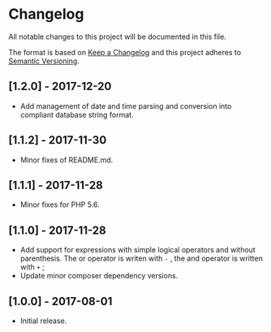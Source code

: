 # Changelog

All notable changes to this project will be documented in this file.

The format is based on [Keep a Changelog](http://keepachangelog.com/) and this project adheres to
[Semantic Versioning](http://semver.org/).

## [1.2.0] - 2017-12-20
 * Add management of date and time parsing and conversion into compliant database string format.

## [1.1.2] - 2017-11-30
 * Minor fixes of README.md.

## [1.1.1] - 2017-11-28
 * Minor fixes for PHP 5.6.

## [1.1.0] - 2017-11-28
 * Add support for expressions with simple logical operators and without parenthesis. The or operator is writen with `-`
   , the and operator is written with `+` ;
 * Update minor composer dependency versions.

## [1.0.0] - 2017-08-01
 * Initial release.
